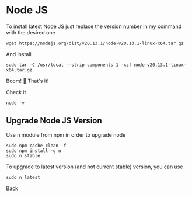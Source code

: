 # Node JS

To install latest Node JS just replace the version number in my command with the desired one

```
wget https://nodejs.org/dist/v20.13.1/node-v20.13.1-linux-x64.tar.gz
```

And install

```
sudo tar -C /usr/local --strip-components 1 -xzf node-v20.13.1-linux-x64.tar.gz
```

Boom! 🎉 That's it! 

Check it 

```
node -v
```

## Upgrade Node JS Version

Use n module from npm in order to upgrade node

```
sudo npm cache clean -f
sudo npm install -g n
sudo n stable
```
To upgrade to latest version (and not current stable) version, you can use

```
sudo n latest
```

[Back](https://github.com/markxxv/webserver)
